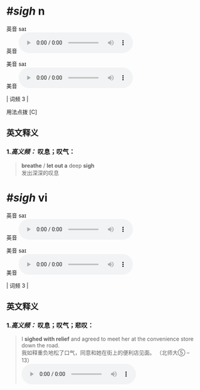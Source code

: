 # ***\#sigh*** n
英音 saɪ  
英音
<audio src="./media/sigh-B.aac" controls="controls"></audio>

美音 saɪ  
美音
<audio src="./media/sigh2.aac" controls="controls"></audio>



| 词频 3 |  

用法点拨  [C]

英文释义
---
### 1.*高义频：* **叹息；叹气：**  

 > **breathe** / **let out a** deep **sigh**  
 > 发出深深的叹息    


# ***\#sigh*** vi
英音 saɪ  
英音
<audio src="./media/sigh-B.aac" controls="controls"></audio>

美音 saɪ  
美音
<audio src="./media/sigh2.aac" controls="controls"></audio>



| 词频 3 |  

英文释义
---
### 1.*高义频：* **叹息；叹气；悲叹：**  

 > I **sighed with relief** and agreed to meet her at the convenience store down the road.  
 > 我如释重负地松了口气，同意和她在街上的便利店见面。  （北师大⑤ – 13）  
<audio src="./media/sigh-1.aac" controls="controls"></audio>


